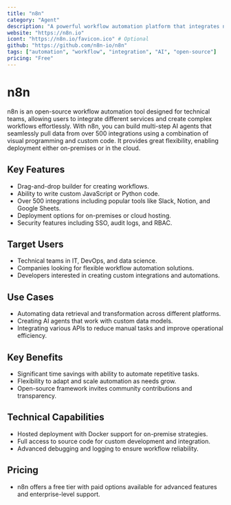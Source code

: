 ```yaml
---
title: "n8n"
category: "Agent"
description: "A powerful workflow automation platform that integrates numerous tools and enables the creation of multi-step AI agents with both drag-and-drop and coding options."
website: "https://n8n.io"
icont: "https://n8n.io/favicon.ico" # Optional
github: "https://github.com/n8n-io/n8n"
tags: ["automation", "workflow", "integration", "AI", "open-source"]
pricing: "Free"
---
```


# n8n

n8n is an open-source workflow automation tool designed for technical teams, allowing users to integrate different services and create complex workflows effortlessly. With n8n, you can build multi-step AI agents that seamlessly pull data from over 500 integrations using a combination of visual programming and custom code. It provides great flexibility, enabling deployment either on-premises or in the cloud.

## Key Features
- Drag-and-drop builder for creating workflows.
- Ability to write custom JavaScript or Python code.
- Over 500 integrations including popular tools like Slack, Notion, and Google Sheets.
- Deployment options for on-premises or cloud hosting.
- Security features including SSO, audit logs, and RBAC.

## Target Users
- Technical teams in IT, DevOps, and data science.
- Companies looking for flexible workflow automation solutions.
- Developers interested in creating custom integrations and automations.

## Use Cases  
- Automating data retrieval and transformation across different platforms.
- Creating AI agents that work with custom data models.
- Integrating various APIs to reduce manual tasks and improve operational efficiency.

## Key Benefits
- Significant time savings with ability to automate repetitive tasks.
- Flexibility to adapt and scale automation as needs grow.
- Open-source framework invites community contributions and transparency.

## Technical Capabilities
- Hosted deployment with Docker support for on-premise strategies.
- Full access to source code for custom development and integration.
- Advanced debugging and logging to ensure workflow reliability.

## Pricing
- n8n offers a free tier with paid options available for advanced features and enterprise-level support.
